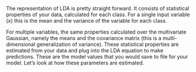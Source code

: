 The representation of LDA is pretty straight forward. It consists of statistical properties of your
data, calculated for each class. For a single input variable (x) this is the mean and the variance
of the variable for each class.

For multiple variables, the same properties calculated over the multivariate Gaussian, namely
the means and the covariance matrix (this is a multi-dimensional generalization of variance).
These statistical properties are estimated from your data and plug into the LDA equation to
make predictions. These are the model values that you would save to file for your model. Let’s
look at how these parameters are estimated.
